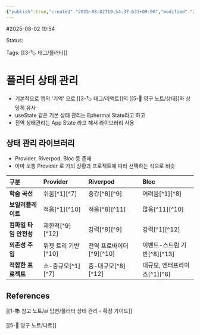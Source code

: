 ```yaml
---
{"publish":true,"created":"2025-08-02T19:54:37.633+09:00","modified":"2025-08-02T19:57:52.916+09:00","cssclasses":""}
---
```


#2025-08-02 19:54

Status: 

Tags: [[3-🏷️ 태그/플러터]]

# 플러터 상태 관리
- 기본적으로 앱의 '기억' 으로 [[3-🏷️ 태그/리액트]]의 [[5-💎 영구 노트/상태]]와 상당히 유사
- useState 같은 기본 상태 관리는 Ephermal State라고 하고
- 전역 상태관리는 App State 라고 해서 라이브러리 사용

## 상태 관리 라이브러리
- Provider, Riverpod, Bloc 등 존재
- 아마 보통 Provider 로 가되 상황과 프로젝트에 따라 선택하는 식으로 비슷

| 구분             | Provider      | Riverpod          | Bloc                |
| :------------- | :------------ | :---------------- | :------------------ |
| **학습 곡선**      | 쉬움[^1][^7]    | 중간[^8][^9]        | 어려움[^1][^8]         |
| **보일러플레이트**    | 적음[^1][^10]   | 적음[^8][^11]       | 많음[^11][^10]        |
| **컴파일 타임 안전성** | 제한적[^9][^12]  | 강력[^8][^9]        | 강력[^1][^12]         |
| **의존성 주입**     | 위젯 트리 기반[^10] | 전역 프로바이더[^9][^10] | 이벤트-스트림 기반[^8][^13] |
| **적합한 프로젝트**   | 소-중규모[^1][^7] | 중-대규모[^8][^12]    | 대규모, 엔터프라이즈[^1][^8] |

## References
[[1-📚 참고 노트/ai 답변/플러터 상태 관리 - 확장 가이드]]

[[5-💎 영구 노트/다트]]